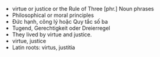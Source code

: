- virtue or justice or the Rule of Three	[phr.]	Noun phrases
- Philosophical or moral principles
- Đức hạnh, công lý hoặc Quy tắc số ba
- Tugend, Gerechtigkeit oder Dreierregel
- They lived by virtue and justice.
- virtue, justice
- Latin roots: virtus, justitia